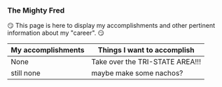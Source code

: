 ### The Mighty Fred

:smirk: This page is here to display my accomplishments and other pertinent information about my "career". :smirk:

My accomplishments | Things I want to accomplish
-------------------|----------------------------
None               | Take over the TRI-STATE AREA!!!
still none         | maybe make some nachos?




